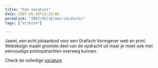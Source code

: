 ```yaml
---
title: "Een vacature"
date: 2007-05-18T12:25:00
permalink: "2007/05/18/een-vacature/"
tags: ["archive"]

---
```

Jawel, een echt jobaanbod voor een Grafisch Vormgever web en print. Webdesign maakt grootste deel van de opdracht uit maar je moet ook met eenvoudige printopdrachten overweg kunnen.

Check de volledige [](http://www.donebysimon.be/vacature-grafisch-talent-web-en-print.pdf "vacature")[vacature](http://www.donebysimon.be/2007/05/18/een-vacature/vacature/ "vacature")
